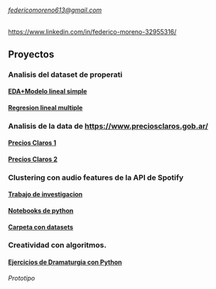 
###### [federicomoreno613@gmail.com](federicomoreno613@gmail.com)
https://www.linkedin.com/in/federico-moreno-32955316/

## Proyectos

### Analisis del dataset de properati
#### [EDA+Modelo lineal simple](https://rpubs.com/fede_moreno613/541034)
#### [Regresion lineal multiple](http://rpubs.com/fede_moreno613/549138)

### Analisis de la data de https://www.preciosclaros.gob.ar/
#### [Precios Claros 1](https://github.com/federicomoreno613/proyectos/raw/master/Precios%20Claros%20CABA/Moreno_Picchetti_DM_TP01.pdf)
#### [Precios Claros 2](https://github.com/federicomoreno613/proyectos/raw/master/Precios%20Claros%20CABA/Informe_DM2.pdf)

### Clustering con audio features de la API de Spotify
#### [Trabajo de investigacion](https://github.com/federicomoreno613/proyectos/raw/master/Clustering%20con%20Sonido/DMCyT-TP1_Moreno-Picchetti.pdf)
#### [Notebooks de python](https://github.com/federicomoreno613/proyectos/blob/master/Clustering%20con%20Sonido/TP1/TP1.ipynb) 
#### [Carpeta con datasets](https://github.com/federicomoreno613/proyectos/tree/master/Clustering%20con%20Sonido/TP1)

### Creatividad con algoritmos.
#### [Ejercicios de Dramaturgia con Python](https://github.com/federicomoreno613/proyectos/blob/master/Creatividad/kafka3.ipynb)
*Prototipo*
